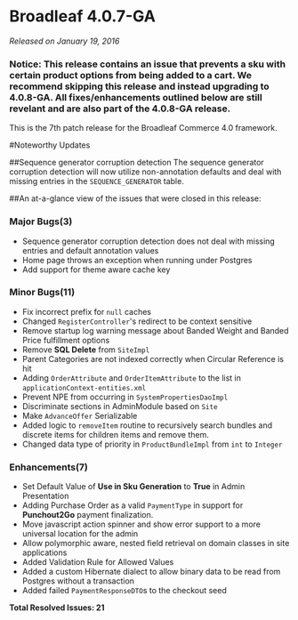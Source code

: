 # Broadleaf 4.0.7-GA

_Released on January 19, 2016_

### Notice: This release contains an issue that prevents a sku with certain product options from being added to a cart.  We recommend skipping this release and instead upgrading to 4.0.8-GA.  All fixes/enhancements outlined below are still revelant and are also part of the 4.0.8-GA release.

This is the 7th patch release for the Broadleaf Commerce 4.0 framework.

#Noteworthy Updates

##Sequence generator corruption detection
The sequence generator corruption detection will now utilize non-annotation defaults and deal with missing entries in the `SEQUENCE_GENERATOR` table.


##An at-a-glance view of the issues that were closed in this release:


### Major Bugs(3)
- Sequence generator corruption detection does not deal with missing entries and default annotation values
- Home page throws an exception when running under Postgres
- Add support for theme aware cache key

### Minor Bugs(11)
- Fix incorrect prefix for `null` caches
- Changed `RegisterController`'s redirect to be context sensitive
- Remove startup log warning message about Banded Weight and Banded Price fulfillment options
- Remove **SQL Delete** from `SiteImpl`
- Parent Categories are not indexed correctly when Circular Reference is hit
- Adding `OrderAttribute` and `OrderItemAttribute` to the list in `applicationContext-entities.xml`
- Prevent NPE from occurring in `SystemPropertiesDaoImpl`
- Discriminate sections in AdminModule based on `Site`
- Make `AdvanceOffer` Serializable
- Added logic to `removeItem` routine to recursively search bundles and discrete items for children items and remove them.
- Changed data type of priority in `ProductBundleImpl` from `int` to `Integer`

### Enhancements(7)
- Set Default Value of **Use in Sku Generation** to **True** in Admin Presentation
- Adding Purchase Order as a valid `PaymentType` in support for **Punchout2Go** payment finalization.
- Move javascript action spinner and show error support to a more universal location for the admin
- Allow polymorphic aware, nested field retrieval on domain classes in site applications
- Added Validation Rule for Allowed Values
- Added a custom Hibernate dialect to allow binary data to be read from Postgres without a transaction
- Added failed `PaymentResponseDTO`s to the checkout seed


**Total Resolved Issues: 21**